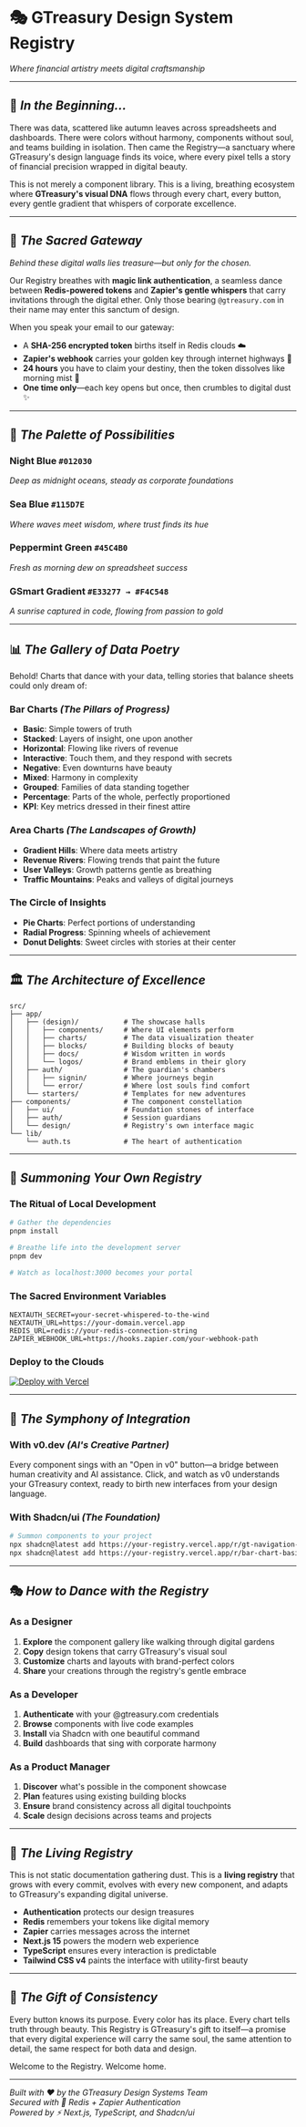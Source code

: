 # 🎭 GTreasury Design System Registry
*Where financial artistry meets digital craftsmanship*

---

## 🌅 *In the Beginning...*

There was data, scattered like autumn leaves across spreadsheets and dashboards. There were colors without harmony, components without soul, and teams building in isolation. Then came the Registry—a sanctuary where GTreasury's design language finds its voice, where every pixel tells a story of financial precision wrapped in digital beauty.

This is not merely a component library. This is a living, breathing ecosystem where **GTreasury's visual DNA** flows through every chart, every button, every gentle gradient that whispers of corporate excellence.

---

## 🔐 *The Sacred Gateway*

*Behind these digital walls lies treasure—but only for the chosen.*

Our Registry breathes with **magic link authentication**, a seamless dance between **Redis-powered tokens** and **Zapier's gentle whispers** that carry invitations through the digital ether. Only those bearing `@gtreasury.com` in their name may enter this sanctum of design.

When you speak your email to our gateway:
- A **SHA-256 encrypted token** births itself in Redis clouds ☁️
- **Zapier's webhook** carries your golden key through internet highways 📧
- **24 hours** you have to claim your destiny, then the token dissolves like morning mist 🌅
- **One time only**—each key opens but once, then crumbles to digital dust ✨

---

## 🎨 *The Palette of Possibilities*

### **Night Blue** `#012030` 
*Deep as midnight oceans, steady as corporate foundations*

### **Sea Blue** `#115D7E`
*Where waves meet wisdom, where trust finds its hue*

### **Peppermint Green** `#45C4B0`
*Fresh as morning dew on spreadsheet success*

### **GSmart Gradient** `#E33277 → #F4C548`
*A sunrise captured in code, flowing from passion to gold*

---

## 📊 *The Gallery of Data Poetry*

Behold! Charts that dance with your data, telling stories that balance sheets could only dream of:

### **Bar Charts** *(The Pillars of Progress)*
- **Basic**: Simple towers of truth
- **Stacked**: Layers of insight, one upon another
- **Horizontal**: Flowing like rivers of revenue
- **Interactive**: Touch them, and they respond with secrets
- **Negative**: Even downturns have beauty
- **Mixed**: Harmony in complexity
- **Grouped**: Families of data standing together
- **Percentage**: Parts of the whole, perfectly proportioned
- **KPI**: Key metrics dressed in their finest attire

### **Area Charts** *(The Landscapes of Growth)*
- **Gradient Hills**: Where data meets artistry
- **Revenue Rivers**: Flowing trends that paint the future
- **User Valleys**: Growth patterns gentle as breathing
- **Traffic Mountains**: Peaks and valleys of digital journeys

### **The Circle of Insights**
- **Pie Charts**: Perfect portions of understanding
- **Radial Progress**: Spinning wheels of achievement
- **Donut Delights**: Sweet circles with stories at their center

---

## 🏛️ *The Architecture of Excellence*

```
src/
├── app/
│   ├── (design)/           # The showcase halls
│   │   ├── components/     # Where UI elements perform
│   │   ├── charts/         # The data visualization theater
│   │   ├── blocks/         # Building blocks of beauty
│   │   ├── docs/           # Wisdom written in words
│   │   └── logos/          # Brand emblems in their glory
│   ├── auth/               # The guardian's chambers
│   │   ├── signin/         # Where journeys begin
│   │   └── error/          # Where lost souls find comfort
│   └── starters/           # Templates for new adventures
├── components/             # The component constellation
│   ├── ui/                 # Foundation stones of interface
│   ├── auth/               # Session guardians
│   └── design/             # Registry's own interface magic
└── lib/
    └── auth.ts             # The heart of authentication
```

---

## 🚀 *Summoning Your Own Registry*

### **The Ritual of Local Development**
```bash
# Gather the dependencies
pnpm install

# Breathe life into the development server
pnpm dev

# Watch as localhost:3000 becomes your portal
```

### **The Sacred Environment Variables**
```env
NEXTAUTH_SECRET=your-secret-whispered-to-the-wind
NEXTAUTH_URL=https://your-domain.vercel.app
REDIS_URL=redis://your-redis-connection-string
ZAPIER_WEBHOOK_URL=https://hooks.zapier.com/your-webhook-path
```

### **Deploy to the Clouds**
[![Deploy with Vercel](https://vercel.com/button)](https://vercel.com/new/clone?repository-url=https%3A%2F%2Fgithub.com%2Fvercel%2Fregistry-starter)

---

## 🎼 *The Symphony of Integration*

### **With v0.dev** *(AI's Creative Partner)*
Every component sings with an "Open in v0" button—a bridge between human creativity and AI assistance. Click, and watch as v0 understands your GTreasury context, ready to birth new interfaces from your design language.

### **With Shadcn/ui** *(The Foundation)*
```bash
# Summon components to your project
npx shadcn@latest add https://your-registry.vercel.app/r/gt-navigation-header.json
npx shadcn@latest add https://your-registry.vercel.app/r/bar-chart-basic.json
```

---

## 🎭 *How to Dance with the Registry*

### **As a Designer**
1. **Explore** the component gallery like walking through digital gardens
2. **Copy** design tokens that carry GTreasury's visual soul
3. **Customize** charts and layouts with brand-perfect colors
4. **Share** your creations through the registry's gentle embrace

### **As a Developer**
1. **Authenticate** with your @gtreasury.com credentials
2. **Browse** components with live code examples
3. **Install** via Shadcn with one beautiful command
4. **Build** dashboards that sing with corporate harmony

### **As a Product Manager**
1. **Discover** what's possible in the component showcase
2. **Plan** features using existing building blocks
3. **Ensure** brand consistency across all digital touchpoints
4. **Scale** design decisions across teams and projects

---

## 🌟 *The Living Registry*

This is not static documentation gathering dust. This is a **living registry** that grows with every commit, evolves with every new component, and adapts to GTreasury's expanding digital universe.

- **Authentication** protects our design treasures
- **Redis** remembers your tokens like digital memory
- **Zapier** carries messages across the internet
- **Next.js 15** powers the modern web experience
- **TypeScript** ensures every interaction is predictable
- **Tailwind CSS v4** paints the interface with utility-first beauty

---

## 💝 *The Gift of Consistency*

Every button knows its purpose. Every color has its place. Every chart tells truth through beauty. This Registry is GTreasury's gift to itself—a promise that every digital experience will carry the same soul, the same attention to detail, the same respect for both data and design.

Welcome to the Registry. Welcome home.

---

*Built with ❤️ by the GTreasury Design Systems Team*  
*Secured with 🔐 Redis + Zapier Authentication*  
*Powered by ⚡ Next.js, TypeScript, and Shadcn/ui*
